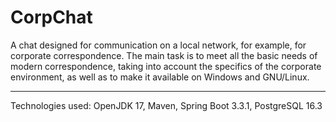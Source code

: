 # CorpChat
 A chat designed for communication on a local network, for example, for corporate correspondence. The main task is to meet all the basic needs of modern correspondence, taking into account the specifics of the corporate environment, as well as to make it available on Windows and GNU/Linux.

---

Technologies used: OpenJDK 17, Maven, Spring Boot 3.3.1, PostgreSQL 16.3